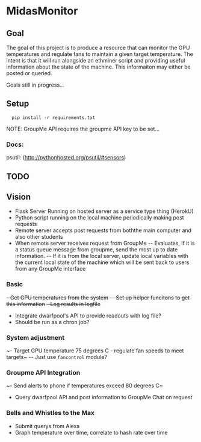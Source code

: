# MidasMonitor

## Goal
The goal of this project is to produce a resource that can monitor the GPU temperatures
and regulate fans to maintain a given target temperature. The intent is that it
will run alongside an ethminer script and providing useful information about the 
state of the machine. This informaiton may either be posted or queried.

Goals still in progress...

## Setup

```
  pip install -r requirements.txt
```

NOTE: GroupMe API requires the groupme API key to be set...

### Docs:
psutil: (http://pythonhosted.org/psutil/#sensors)



## TODO

## Vision
- Flask Server Running on hosted server as a service type thing (HerokU)
- Python script running on the local machine periodically making post requests
- Remote server accepts post requests from boththe main computer and also other students
- When remote server receives request from GroupMe 
-- Evaluates, If it is a status
  queue message from groupme, send the most up to date information. 
-- If it is from the local server, update local variables with the current local 
   state of the machine which will be sent back to users from any GroupMe interface

### Basic
~~- Get GPU temperatures from the system~~
~~-- Set up helper funcitons to get this information~~
~~- Log results in logfile~~
- Integrate dwarfpool's API to provide readouts with log file?
- Should be run as a chron job?

### System adjustment
~- Target GPU temperature 75 degrees C - regulate fan speeds to meet targets~
-- Just use `fancontrol` module?
  

### Groupme API Integration
~- Send alerts to phone if temperatures exceed 80 degrees C~
- Query dwarfpool API and post information to GroupMe Chat on request

### Bells and Whistles to the Max
- Submit querys from Alexa
- Graph temperature over time, correlate to hash rate over time

